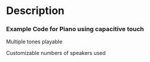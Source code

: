<h1>Description</h1>
<h3>Example Code for Piano using capacitive touch</h3>
<p> Multiple tones playable</p>
<p>Customizable numbers of speakers used</p>
